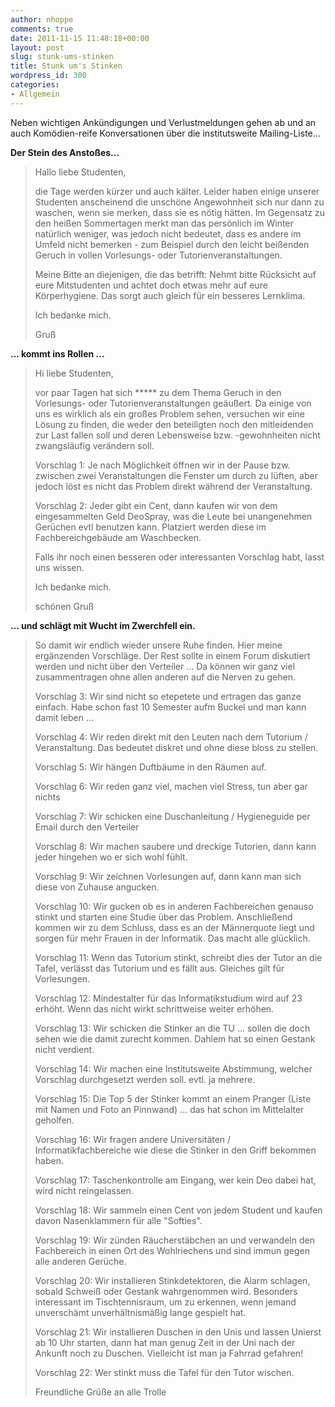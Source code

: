 ```yaml
---
author: nhoppe
comments: true
date: 2011-11-15 11:48:18+00:00
layout: post
slug: stunk-ums-stinken
title: Stunk um's Stinken
wordpress_id: 300
categories:
- Allgemein
---
```


Neben wichtigen Ankündigungen und Verlustmeldungen gehen ab und an auch Komödien-reife Konversationen über die institutsweite Mailing-Liste...





<!-- more -->

**Der Stein des Anstoßes...**



<blockquote>Hallo liebe Studenten,

die Tage werden kürzer und auch kälter. Leider haben einige unserer Studenten anscheinend die unschöne Angewohnheit sich nur dann zu waschen, wenn sie merken, dass sie es nötig hätten. Im Gegensatz zu den heißen Sommertagen merkt man das persönlich im Winter natürlich weniger, was jedoch nicht bedeutet, dass es andere im Umfeld nicht bemerken - zum Beispiel durch den leicht beißenden Geruch in vollen Vorlesungs- oder Tutorienveranstaltungen.

Meine Bitte an diejenigen, die das betrifft: Nehmt bitte Rücksicht auf eure Mitstudenten und achtet doch etwas mehr auf eure Körperhygiene. Das sorgt auch gleich für ein besseres Lernklima.

Ich bedanke mich.

Gruß</blockquote>



**... kommt ins Rollen ...**



<blockquote>Hi liebe Studenten,

vor paar Tagen hat sich ***** zu dem Thema Geruch in den Vorlesungs- oder Tutorienveranstaltungen geäußert. Da einige von uns es wirklich als ein großes Problem sehen, versuchen wir eine Lösung zu finden, die weder den beteiligten noch den mitleidenden zur Last fallen soll und deren Lebensweise bzw. -gewohnheiten nicht zwangsläufig verändern soll.

Vorschlag 1: Je nach Möglichkeit öffnen wir in der Pause bzw. zwischen zwei Veranstaltungen die Fenster um durch zu lüften, aber jedoch löst es nicht das Problem direkt während der Veranstaltung.

Vorschlag 2: Jeder gibt ein Cent, dann kaufen wir von dem eingesammelten Geld DeoSpray, was die Leute bei unangenehmen Gerüchen evtl benutzen kann. Platziert werden diese im Fachbereichgebäude am Waschbecken.

Falls ihr noch einen besseren oder interessanten Vorschlag habt, lasst uns wissen.

Ich bedanke mich.

schönen Gruß</blockquote>



**... und schlägt mit Wucht im Zwerchfell ein.**



<blockquote>So damit wir endlich wieder unsere Ruhe finden. Hier meine ergänzenden Vorschläge. Der Rest sollte in einem Forum diskutiert werden und nicht über den Verteiler ... Da können wir ganz viel zusammentragen ohne allen anderen auf die Nerven zu gehen.

Vorschlag 3:
Wir sind nicht so etepetete und ertragen das ganze einfach. Habe schon fast 10 Semester aufm Buckel und man kann damit leben ...

Vorschlag 4:
Wir reden direkt mit den Leuten nach dem Tutorium / Veranstaltung. Das bedeutet diskret und ohne diese bloss zu stellen.

Vorschlag 5:
Wir hängen Duftbäume in den Räumen auf.

Vorschlag 6:
Wir reden ganz viel, machen viel Stress, tun aber gar nichts

Vorschlag 7:
Wir schicken eine Duschanleitung / Hygieneguide per Email durch den Verteiler

Vorschlag 8:
Wir machen saubere und dreckige Tutorien, dann kann jeder hingehen wo er sich wohl fühlt.

Vorschlag 9:
Wir zeichnen Vorlesungen auf, dann kann man sich diese von Zuhause angucken.

Vorschlag 10:
Wir gucken ob es in anderen Fachbereichen genauso stinkt und starten eine Studie über das Problem. Anschließend kommen wir zu dem Schluss, dass es an der Männerquote liegt und sorgen für mehr Frauen in der Informatik. Das macht alle glücklich.

Vorschlag 11:
Wenn das Tutorium stinkt, schreibt dies der Tutor an die Tafel, verlässt das Tutorium und es fällt aus. Gleiches gilt für Vorlesungen.

Vorschlag 12:
Mindestalter für das Informatikstudium wird auf 23 erhöht. Wenn das nicht wirkt schrittweise weiter erhöhen.

Vorschlag 13:
Wir schicken die Stinker an die TU ... sollen die doch sehen wie die damit zurecht kommen. Dahlem hat so einen Gestank nicht verdient.

Vorschlag 14:
Wir machen eine Institutsweite Abstimmung, welcher Vorschlag durchgesetzt werden soll. evtl. ja mehrere.

Vorschlag 15:
Die Top 5 der Stinker kommt an einem Pranger (Liste mit Namen und Foto an Pinnwand) ... das hat schon im Mittelalter geholfen.

Vorschlag 16:
Wir fragen andere Universitäten / Informatikfachbereiche wie diese die Stinker in den Griff bekommen haben.

Vorschlag 17:
Taschenkontrolle am Eingang, wer kein Deo dabei hat, wird nicht reingelassen.

Vorschlag 18:
Wir sammeln einen Cent von jedem Student und kaufen davon Nasenklammern für alle "Softies".

Vorschlag 19:
Wir zünden Räucherstäbchen an und verwandeln den Fachbereich in einen Ort des Wohlriechens und sind immun gegen alle anderen Gerüche.

Vorschlag 20:
Wir installieren Stinkdetektoren, die Alarm schlagen, sobald Schweiß oder Gestank wahrgenommen wird. Besonders interessant im Tischtennisraum, um zu erkennen, wenn jemand unverschämt unverhältnismäßig lange gespielt hat.

Vorschlag 21:
Wir installieren Duschen in den Unis und lassen Unierst ab 10 Uhr starten, dann hat man genug Zeit in der Uni nach der Ankunft noch zu Duschen. Vielleicht ist man ja Fahrrad gefahren!

Vorschlag 22:
Wer stinkt muss die Tafel für den Tutor wischen.

Freundliche Grüße an alle Trolle</blockquote>
